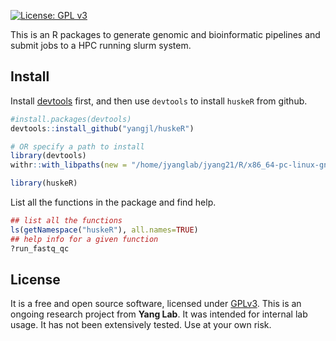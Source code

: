 <!--
[![Build Status](https://travis-ci.org/dmlc/xgboost.svg?branch=master)](https://travis-ci.org/dmlc/xgboost)
[![Documentation Status](https://readthedocs.org/projects/xgboost/badge/?version=latest)](https://xgboost.readthedocs.org)
[![GitHub license](http://dmlc.github.io/img/apache2.svg)](./LICENSE)
[![CRAN Status Badge](http://www.r-pkg.org/badges/version/xgboost)](http://cran.r-project.org/web/packages/xgboost)
[![PyPI version](https://badge.fury.io/py/xgboost.svg)](https://pypi.python.org/pypi/xgboost/)
[![Gitter chat for developers at https://gitter.im/dmlc/xgboost](https://badges.gitter.im/Join%20Chat.svg)](https://gitter.im/dmlc/xgboost?utm_source=badge&utm_medium=badge&utm_campaign=pr-badge&utm_content=badge)

[Documentation](https://xgboost.readthedocs.org) |
[Resources](demo/README.md) |
[Installation](https://xgboost.readthedocs.org/en/latest/build.html) |
[Release Notes](NEWS.md) |
[RoadMap](https://github.com/dmlc/xgboost/issues/873)
-->

[![License: GPL v3](https://img.shields.io/badge/License-GPL%20v3-blue.svg)](http://www.gnu.org/licenses/gpl-3.0)

This is an R packages to generate genomic and bioinformatic pipelines and submit jobs to a HPC running slurm system.

## Install

Install [devtools](https://github.com/hadley/devtools) first, and then use `devtools` to install `huskeR` from github.

```R
#install.packages(devtools)
devtools::install_github("yangjl/huskeR")

# OR specify a path to install
library(devtools)
withr::with_libpaths(new = "/home/jyanglab/jyang21/R/x86_64-pc-linux-gnu-library/3.5", install_github('yangjl/huskeR'))

library(huskeR)
```

List all the functions in the package and find help.

```R
## list all the functions
ls(getNamespace("huskeR"), all.names=TRUE)
## help info for a given function
?run_fastq_qc
```



## License

It is a free and open source software, licensed under [GPLv3](LICENSE).
This is an ongoing research project from **Yang Lab**. It was intended for internal lab usage. It has not been extensively tested. Use at your own risk.


